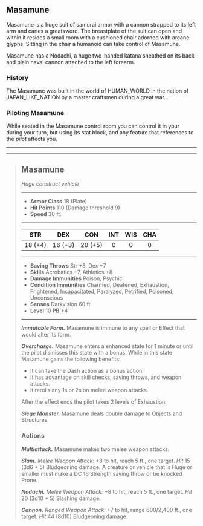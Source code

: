 ## Masamune
Masamune is a huge suit of samurai armor with a cannon strapped to its left arm and caries a greatsword. The breastplate of the suit can open and within it resides a small room with a cushioned chair adorned with arcane glyphs. Sitting in the chair a humanoid can take control of Masamune.

Masamune has a Nodachi, a huge two-handed katana sheathed on its back and plain naval cannon attached to the left forearm.

### History
The Masamune was built in the world of HUMAN_WORLD in the nation of JAPAN_LIKE_NATION by a master craftsmen during a great war...

### Piloting Masamune
While seated in the Masamune control room you can control it in your during your turn, but using its stat block, and any feature that references to the *pilot* affects you.

___
___
> ## Masamune
>*Huge construct vehicle*
> ___
> - **Armor Class** 18 (Plate)
> - **Hit Points** 110 (Damage threshold 9)
> - **Speed** 30 ft.
>___
>|   STR   |   DEX   |   CON   |   INT   |   WIS   |   CHA   |
>|:-------:|:-------:|:-------:|:-------:|:-------:|:-------:|
>| 18 (+4) | 16 (+3) | 20 (+5) |    0    |    0    |    0    |
>___
> - **Saving Throws** Str +8, Dex +7
> - **Skills** Acrobatics +7, Athletics +8
> - **Damage Immunities** Poison, Psychic
> - **Condition Immunities** Charmed, Deafened, Exhaustion, Frightened, Incapacitated, Paralyzed, Petrified, Poisoned, Unconscious
> - **Senses** Darkvision 60 ft.
> - **Level** 10 **PB** +4
> ___
> ***Immutable Form.***
> Masamune is immune to any spell or Effect that would alter its form.
>
> ***Overcharge.***
> Masamune enters a enhanced state for 1 minute or until the pilot dismisses this state with a bonus. While in this state Masamune gains the following benefits:
> - It can take the Dash action as a bonus action.
> - It has advantage on skill checks, saving throws, and weapon attacks.
> - it rerolls any 1s or 2s on melee weapon attacks.
>
> After the effect ends the pilot takes 2 levels of Exhaustion.
>
> ***Siege Monster.***
> Masamune deals double damage to Objects and Structures.
>
>
> ### Actions
> ***Multiattack.*** Masamune makes two melee weapon attacks.
>
> ***Slam.*** *Melee Weapon Attack:* +8 to hit, reach 5 ft., one target. *Hit* 15 (3d6 + 5) Bludgeoning damage. A creature or vehicle that is Huge or smaller must make a DC 16 Strength saving throw or be knocked Prone.
>
> ***Nodachi.*** *Melee Weapon Attack:* +8 to hit, reach 5 ft., one target. *Hit* 20 (3d10 + 5) Slashing damage. 
>
> ***Cannon.*** *Ranged Weapon Attack:* +7 to hit, range 600/2,400 ft., one target. *Hit* 44 (8d10) Bludgeoning damage. 


